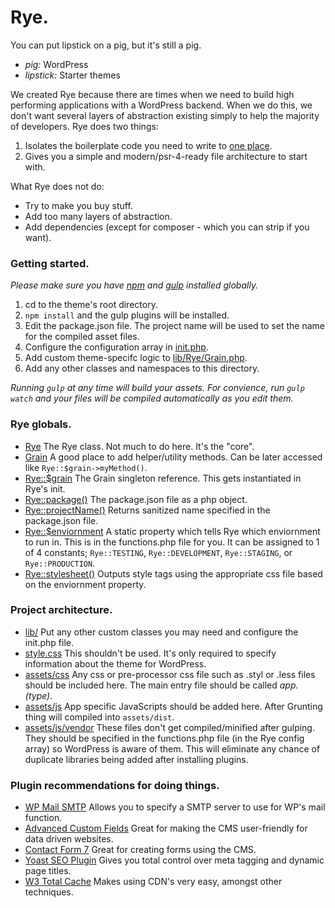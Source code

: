# Rye.

You can put lipstick on a pig, but it's still a pig.

* _pig:_ WordPress
* _lipstick:_ Starter themes

We created Rye because there are times when we need to build high performing
applications with a WordPress backend. When we do this, we don't want several
layers of abstraction existing simply to help the majority of developers. Rye
does two things:

1. Isolates the boilerplate code you need to write to [one place](lib/init.php).
2. Gives you a simple and modern/psr-4-ready file architecture to start with.

What Rye does not do:

* Try to make you buy stuff.
* Add too many layers of abstraction.
* Add dependencies (except for composer - which you can strip if you want).

### Getting started.

*Please make sure you have [npm](https://www.npmjs.org/) and [gulp](http://gulpjs.com/) installed globally.*

1. cd to the theme's root directory.
2. `npm install` and the gulp plugins will be installed.
3. Edit the package.json file. The project name will be used to set the name for the compiled asset files.
4. Configure the configuration array in [init.php](lib/init.php).
5. Add custom theme-specifc logic to [lib/Rye/Grain.php](lib/Rye/Grain.php).
6. Add any other classes and namespaces to this directory.

_Running `gulp` at any time will build your assets. For convience, run `gulp watch` and your files will be compiled automatically as you edit them._

### Rye globals.

* [Rye](lib/Rye/Rye.php) The Rye class. Not much to do here. It's the "core".
* [Grain](lib/Rye/Grain.php) A good place to add helper/utility methods. Can be later accessed like `Rye::$grain->myMethod()`.
* [Rye::$grain](lib/grain.php) The Grain singleton reference. This gets instantiated in Rye's init.
* [Rye::package()](rye.php#L24) The package.json file as a php object.
* [Rye::projectName()](rye.php#L32) Returns sanitized name specified in the package.json file.
* [Rye::$enviornment](rye.php#L13) A static property which tells Rye which enviornment to run in. This is in the functions.php file for you. It can be assigned to 1 of 4 constants; `Rye::TESTING`, `Rye::DEVELOPMENT`, `Rye::STAGING`, or `Rye::PRODUCTION`.
* [Rye::stylesheet()](rye.php#L41) Outputs style tags using the appropriate css file based on the enviornment property.

### Project architecture.

* [lib/](lib/) Put any other custom classes you may need and configure the init.php file.
* [style.css](style.css) This shouldn't be used. It's only required to specify information about the theme for WordPress.
* [assets/css](assets/css) Any css or pre-processor css file such as .styl or .less files should be included here. The main entry file should be called *app.(type)*.
* [assets/js](assets/js) App specific JavaScripts should be added here. After Grunting thing will compiled into `assets/dist`.
* [assets/js/vendor](assets/js/vendor) These files don't get compiled/minified after gulping. They should be specified in the functions.php file (in the Rye config array) so WordPress is aware of them. This will eliminate any chance of duplicate libraries being added after installing plugins.

### Plugin recommendations for doing things.

* [WP Mail SMTP](https://wordpress.org/plugins/wp-mail-smtp/) Allows you to specify a SMTP server to use for WP's mail function.
* [Advanced Custom Fields](http://www.advancedcustomfields.com/) Great for making the CMS user-friendly for data driven websites.
* [Contact Form 7](http://wordpress.org/plugins/contact-form-7/) Great for creating forms using the CMS.
* [Yoast SEO Plugin](https://yoast.com/wordpress/plugins/seo/) Gives you total control over meta tagging and dynamic page titles.
* [W3 Total Cache](https://wordpress.org/plugins/w3-total-cache/) Makes using CDN's very easy, amongst other techniques.
